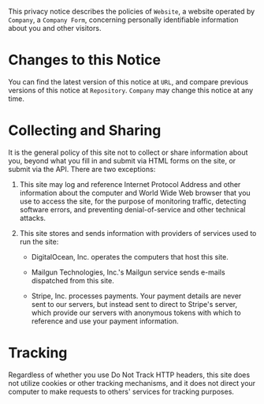 This privacy notice describes the policies of `Website`, a website operated by `Company`, a `Company Form`, concerning personally identifiable information about you and other visitors.

# Changes to this Notice

You can find the latest version of this notice at `URL`, and compare previous versions of this notice at `Repository`.  `Company` may change this notice at any time.

# Collecting and Sharing

It is the general policy of this site not to collect or share information about you, beyond what you fill in and submit via HTML forms on the site, or submit via the API.  There are two exceptions:

1.  This site may log and reference Internet Protocol Address and other information about the computer and World Wide Web browser that you use to access the site, for the purpose of monitoring traffic, detecting software errors, and preventing denial-of-service and other technical attacks.

2.  This site stores and sends information with providers of services used to run the site:

    - DigitalOcean, Inc. operates the computers that host this site.

    - Mailgun Technologies, Inc.'s Mailgun service sends e-mails dispatched from this site.

    - Stripe, Inc. processes payments.  Your payment details are never sent to our servers, but instead sent to direct to Stripe's server, which provide our servers with anonymous tokens with which to reference and use your payment information.

# Tracking

Regardless of whether you use Do Not Track HTTP headers, this site does not utilize cookies or other tracking mechanisms, and it does not direct your computer to make requests to others' services for tracking purposes.
